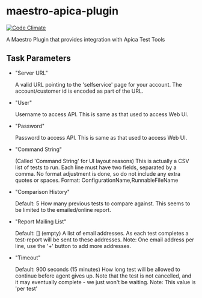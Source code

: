 maestro-apica-plugin
====================
[![Code Climate](https://codeclimate.com/github/maestrodev/maestro-apica-plugin.png)](https://codeclimate.com/github/maestrodev/maestro-apica-plugin)

A Maestro Plugin that provides integration with Apica Test Tools

Task Parameters
---------------

* "Server URL"

  A valid URL pointing to the 'selfservice' page for your account.
  The account/customer id is encoded as part of the URL.

* "User"

  Username to access API.  This is same as that used to access Web UI.

* "Password"

  Password to access API.  This is same as that used to access Web UI.

* "Command String"

  (Called 'Command String' for UI layout reasons)
  This is actually a CSV list of tests to run.
  Each line must have two fields, separated by a comma.
  No format adjustment is done, so do not include any extra quotes or spaces.
  Format:
    ConfigurationName,RunnableFileName

* "Comparison History"

  Default: 5
  How many previous tests to compare against.  This seems to be limited to the emailed/online report.

* "Report Mailing List"

  Default: [] (empty)
  A list of email addresses.  As each test completes a test-report will be sent to these addresses.
  Note: One email address per line, use the '+' button to add more addresses.

* "Timeout"

  Default: 900 seconds (15 minutes)
  How long test will be allowed to continue before agent gives up.  Note that the test is not cancelled, and it may eventually complete - we just won't be waiting.
  Note: This value is 'per test'

